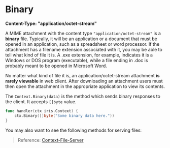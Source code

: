 # Binary

**Content-Type: "application/octet-stream"**

A MIME attachment with the content type `"application/octet-stream"` is a **binary** file. Typically, it will be an application or a document that must be opened in an application, such as a spreadsheet or word processor. If the attachment has a filename extension associated with it, you may be able to tell what kind of file it is. A .exe extension, for example, indicates it is a Windows or DOS program (executable), while a file ending in .doc is probably meant to be opened in Microsoft Word.

No matter what kind of file it is, an application/octet-stream attachment **is rarely viewable** in web client. After downloading an attachment users must then open the attachment in the appropriate application to view its contents.

The `Context.Binary(data)` is the method which sends binary responses to the client. It accepts `[]byte` value.

```go
func handler(ctx iris.Context) {
    ctx.Binary([]byte("Some binary data here."))
}
```

You may also want to see the following methods for serving files:

> Reference: [Context-File-Server](../file-server/context-file-server.md)

<!-- slide:break-100 -->
